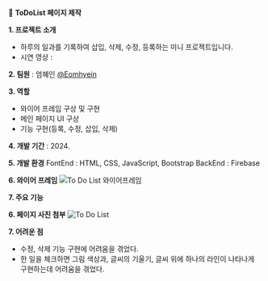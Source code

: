 📃 **ToDoList 페이지 제작**

**1. 프로젝트 소개**
- 하루의 일과를 기록하여 삽입, 삭제, 수정, 등록하는 미니 프로젝트입니다.
- 시연 영상 : 

**2. 팀원** : 엄혜인 [@Eomhyein](https://github.com/Eomhyein)

**3. 역할**
- 와이어 프레임 구상 및 구현
- 메인 페이지 UI 구상
- 기능 구현(등록, 수정, 삽입, 삭제)

**4. 개발 기간** : 2024.

**5. 개발 환경**
FontEnd : HTML, CSS, JavaScript, Bootstrap
BackEnd : Firebase

**6. 와이어 프레임**
![To Do List 와이어프레임](https://github.com/Eomhyein/ToDoList/assets/26666131/121f880b-fae3-40e7-adbe-1e4884e37851)

**7. 주요 기능**

**6. 페이지 사진 첨부**
![To Do List](https://github.com/Eomhyein/ToDoList/assets/26666131/2b155650-aa6f-4725-bc53-72fc53bfcb62)

**7. 어려운 점**
- 수정, 삭제 기능 구현에 어려움을 겪었다.
- 한 일을 체크하면 그림 색상과, 글씨의 기울기, 글씨 위에 하나의 라인이 나타나게 구현하는데 어려움을 겪었다.
